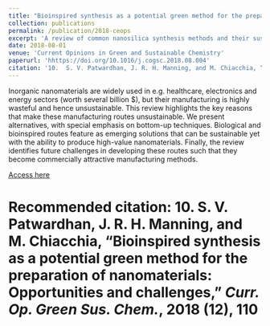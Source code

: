 ```yaml
---
title: "Bioinspired synthesis as a potential green method for the preparation of nanomaterials: Opportunities and challenges"
collection: publications
permalink: /publication/2018-ceops
excerpt: 'A review of common nanosilica synthesis methods and their sustainability.'
date: 2018-08-01
venue: 'Current Opinions in Green and Sustainable Chemistry'
paperurl: 'hhttps://doi.org/10.1016/j.cogsc.2018.08.004'
citation: '10.	S. V. Patwardhan, J. R. H. Manning, and M. Chiacchia, “Bioinspired synthesis as a potential green method for the preparation of nanomaterials: Opportunities and challenges,” Curr. Op. Green Sus. Chem., 2018 (12), 110'
---
```

Inorganic nanomaterials are widely used in e.g. healthcare, electronics and energy sectors (worth several billion $), but their manufacturing is highly wasteful and hence unsustainable. This review highlights the key reasons that make these manufacturing routes unsustainable. We present alternatives, with special emphasis on bottom-up techniques. Biological and bioinspired routes feature as emerging solutions that can be sustainable yet with the ability to produce high-value nanomaterials. Finally, the review identifies future challenges in developing these routes such that they become commercially attractive manufacturing methods.

[Access here](https://doi.org/10.1016/j.cogsc.2018.08.004)

# Recommended citation: 10.	S. V. Patwardhan, J. R. H. Manning, and M. Chiacchia, “Bioinspired synthesis as a potential green method for the preparation of nanomaterials: Opportunities and challenges,” _Curr. Op. Green Sus. Chem._, 2018 (**12**), 110